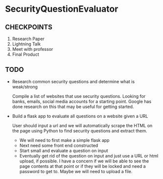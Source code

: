 # SecurityQuestionEvaluator

## CHECKPOINTS 
1. Research Paper
2. Lightning Talk
3. Meet with professor
4. Final Product

## TODO
* Research common security questions and determine what is weak/strong

	Compile a list of websites that use security questions.  Looking for banks, emails, social media accounts for a starting point.
	Google has done research on this that may be useful for getting started.

* Build a flask app to evaluate all questions on a website given a URL

	User should input a url and we will automatically scrape the HTML on the page using Python to find security questions and extract them.  
	* We will need to first make a simple flask app
	* Next need some front end constructed
	* Start small and evaluate a question on input
	* Eventually get rid of the question on input and just use a URL or html upload, if possible.  I have a concern if we will be able to see the page contents at that point or if they will be locked and need a password to get to.  Maybe we will need to upload a file.

